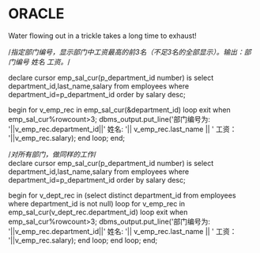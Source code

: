 # ORACLE
Water flowing out in a trickle takes a long time to exhaust!

/*指定部门编号，显示部门中工资最高的前3名（不足3名的全部显示）。输出：部门编号 姓名 工资。*/

declare
   cursor emp_sal_cur(p_department_id number) is
   select department_id,last_name,salary
   from employees
   where department_id=p_department_id
   order by salary desc;

begin 
   for v_emp_rec in emp_sal_cur(&department_id)
   loop
     exit when emp_sal_cur%rowcount>3;
     dbms_output.put_line('部门编号为: '||v_emp_rec.department_id||' 姓名: '||
    v_emp_rec.last_name || ' 工资： '||v_emp_rec.salary);
   end loop;
end;


/*对所有部门，做同样的工作*/   
declare
   cursor emp_sal_cur(p_department_id number) is
   select department_id,last_name,salary
   from employees
   where department_id=p_department_id
   order by salary desc;

begin 
   for v_dept_rec in (select distinct department_id from employees 
     where department_id is not null)
   loop 
     for v_emp_rec in emp_sal_cur(v_dept_rec.department_id)
     loop
     exit when emp_sal_cur%rowcount>3;
     dbms_output.put_line('部门编号为: '||v_emp_rec.department_id||' 姓名: '||
    v_emp_rec.last_name || ' 工资： '||v_emp_rec.salary);
     end loop;
   end loop;
end;

